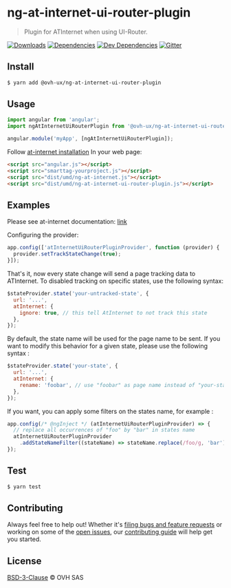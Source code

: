 # ng-at-internet-ui-router-plugin

> Plugin for ATInternet when using UI-Router.

[![Downloads](https://badgen.net/npm/dt/@ovh-ux/ng-at-internet-ui-router-plugin)](https://npmjs.com/package/@ovh-ux/ng-at-internet-ui-router-plugin) [![Dependencies](https://badgen.net/david/dep/ovh-ux/ng-at-internet-ui-router-plugin)](https://npmjs.com/package/@ovh-ux/ng-at-internet-ui-router-plugin?activeTab=dependencies) [![Dev Dependencies](https://badgen.net/david/dev/ovh-ux/ng-at-internet-ui-router-plugin)](https://npmjs.com/package/@ovh-ux/ng-at-internet-ui-router-plugin?activeTab=dependencies) [![Gitter](https://badgen.net/badge/gitter/ovh-ux/blue?icon=gitter)](https://gitter.im/ovh/ux)

## Install

```sh
$ yarn add @ovh-ux/ng-at-internet-ui-router-plugin
```

## Usage

```js
import angular from 'angular';
import ngAtInternetUiRouterPlugin from '@ovh-ux/ng-at-internet-ui-router-plugin';

angular.module('myApp', [ngAtInternetUiRouterPlugin]);
```

Follow [at-internet installation](https://github.com/ovh-ux/ng-at-internet/blob/master/README.md)
In your web page:

```html
<script src="angular.js"></script>
<script src="smarttag-yourproject.js"></script>
<script src="dist/umd/ng-at-internet.js"></script>
<script src="dist/umd/ng-at-internet-ui-router-plugin.js"></script>
```

## Examples

Please see at-internet documentation:
[link](https://github.com/ovh-ux/ng-at-internet/blob/master/README.md)

Configuring the provider:

```js
app.config(['atInternetUiRouterPluginProvider', function (provider) {
  provider.setTrackStateChange(true);
}]);
```

That's it, now every state change will send a page tracking data to ATInternet.
To disabled tracking on specific states, use the following syntax:

```js
$stateProvider.state('your-untracked-state', {
  url: '...',
  atInternet: {
    ignore: true, // this tell AtInternet to not track this state
  },
});
```

By default, the state name will be used for the page name to be sent. If you want to modify this behavior
for a given state, please use the following syntax :

```js
$stateProvider.state('your-state', {
  url: '...',
  atInternet: {
    rename: 'foobar', // use "foobar" as page name instead of "your-state"
  },
});
```

If you want, you can apply some filters on the states name, for example :

```js
app.config(/* @ngInject */ (atInternetUiRouterPluginProvider) => {
  // replace all occurrences of "foo" by "bar" in states name
  atInternetUiRouterPluginProvider
    .addStateNameFilter((stateName) => stateName.replace(/foo/g, 'bar'));
});
```

## Test

```sh
$ yarn test
```

## Contributing

Always feel free to help out! Whether it's [filing bugs and feature requests](https://github.com/ovh-ux/ng-at-internet-ui-router-plugin/issues/new) or working on some of the [open issues](https://github.com/ovh-ux/ng-at-internet-ui-router-plugin/issues), our [contributing guide](CONTRIBUTING.md) will help get you started.

## License

[BSD-3-Clause](LICENSE) © OVH SAS
